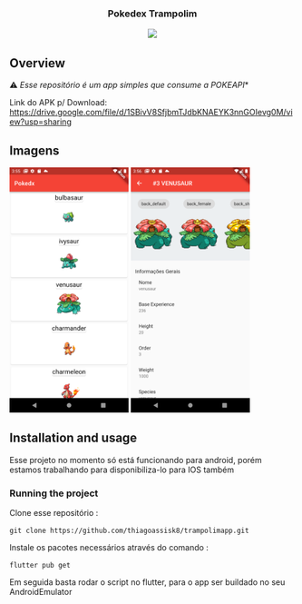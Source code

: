 <h1 align="center">
<h3 align="center">
	Pokedex Trampolim
</h3>


<p align="center">
	<img src="https://github.com/thiagoassisk8/pharma_off/blob/master/assets/imagens_demonstracao/Farmacias%20Pr%C3%B3ximas%20mapa.png" width="300">
</p>


## Overview

⚠️ *Esse repositório é um app simples que consume a POKEAPI**

Link do APK p/ Download: https://drive.google.com/file/d/1SBivV8SfjbmTJdbKNAEYK3nnGOIevg0M/view?usp=sharing

## Imagens

<img
		width="210"
		alt="Capture 1"
		src="https://github.com/thiagoassisk8/trampolimapp/blob/master/imagens/pokedex1.png">
<img
		width="210"
		alt="Capture 2"
		src="https://github.com/thiagoassisk8/trampolimapp/blob/master/imagens/pokedex2.png">

## Installation and usage

Esse projeto no momento só está funcionando para android, porém estamos trabalhando para disponibiliza-lo para IOS também


### Running the project

Clone esse repositório :

```
git clone https://github.com/thiagoassisk8/trampolimapp.git

```

Instale os pacotes necessários através do comando :

```
flutter pub get
```

Em seguida basta rodar o script no flutter, para o app ser buildado no seu AndroidEmulator



<!-- ALL-CONTRIBUTORS-LIST:END -->
